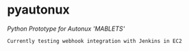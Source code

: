 # pyautonux

_*Python Prototype for Autonux 'MABLETS'*_

`Currently testing webhook integration with Jenkins in EC2`
